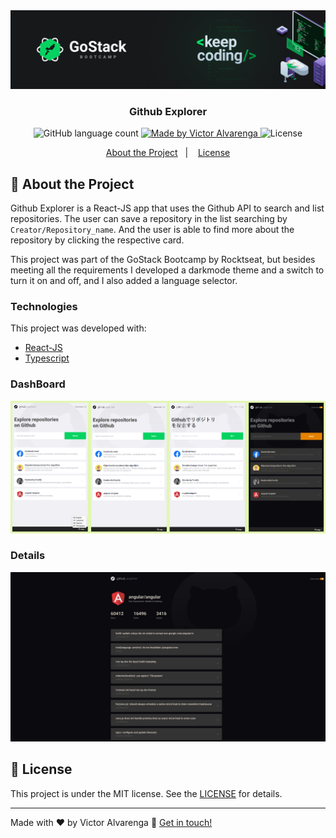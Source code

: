 <img alt="GoStack Banner" src="./readme_files/banner.png" />

<h3 align="center">
  Github Explorer
</h3>

<p align="center">
  <img alt="GitHub language count" src="https://img.shields.io/github/languages/count/thadeucity/Github-Explorer?color=%2304D361">

  <a href="https://github.com/thadeucity">
    <img alt="Made by Victor Alvarenga" src="https://img.shields.io/badge/made%20by-Victor Alvarenga-%2304D361">
  </a>

  <img alt="License" src="https://img.shields.io/badge/license-MIT-%2304D361">

</p>

<p align="center">
  <a href="#rocket-about-the-project">About the Project</a>&nbsp;&nbsp;&nbsp;|&nbsp;&nbsp;&nbsp;
  <a href="#memo-license">License</a>
</p>

## :rocket: About the Project

Github Explorer is a React-JS app that uses the Github API to search and list repositories. The user can save a repository in the list searching by ```Creator/Repository_name```. And the user is able to find more about the repository by clicking the respective card.

This project was part of the GoStack Bootcamp by Rocktseat, but besides meeting all the requirements I developed a darkmode theme and a switch to turn it on and off, and I also added a language selector.

### Technologies
This project was developed with:

- [React-JS](https://reactjs.org/)
- [Typescript](https://www.typescriptlang.org/)

### DashBoard

<img alt="Github Explorer Dashboard" src="./readme_files/dashboard.png" />

### Details

<img alt="Github Explorer Repository" src="./readme_files/details.png" />


## :memo: License

This project is under the MIT license. See the [LICENSE](LICENSE.md) for details.

---

Made with ♥ by Victor Alvarenga :wave: [Get in touch!](https://www.linkedin.com/in/victoralvarenga/)
